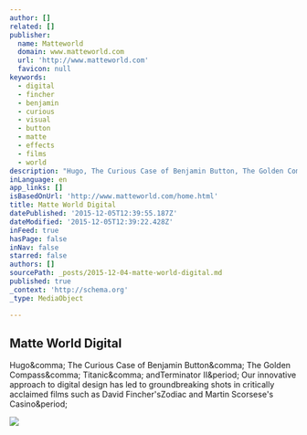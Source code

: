 ```yaml
---
author: []
related: []
publisher:
  name: Matteworld
  domain: www.matteworld.com
  url: 'http://www.matteworld.com'
  favicon: null
keywords:
  - digital
  - fincher
  - benjamin
  - curious
  - visual
  - button
  - matte
  - effects
  - films
  - world
description: "Hugo, The Curious Case of Benjamin Button, The Golden Compass, Titanic, andTerminator II. Our innovative approach to digital design has led to groundbreaking shots in critically acclaimed films such as David Fincher'sZodiac and Martin Scorsese's Casino."
inLanguage: en
app_links: []
isBasedOnUrl: 'http://www.matteworld.com/home.html'
title: Matte World Digital
datePublished: '2015-12-05T12:39:55.187Z'
dateModified: '2015-12-05T12:39:22.428Z'
inFeed: true
hasPage: false
inNav: false
starred: false
authors: []
sourcePath: _posts/2015-12-04-matte-world-digital.md
published: true
_context: 'http://schema.org'
_type: MediaObject

---
```

<article style=""><h1>Matte World Digital</h1><p>Hugo&amp;comma; The Curious Case of Benjamin Button&amp;comma; The Golden Compass&amp;comma; Titanic&amp;comma; andTerminator II&amp;period; Our innovative approach to digital design has led to groundbreaking shots in critically acclaimed films such as David Fincher'sZodiac and Martin Scorsese's Casino&amp;period;</p><img src="http://www.matteworld.com/images/logo.jpg" /></article>